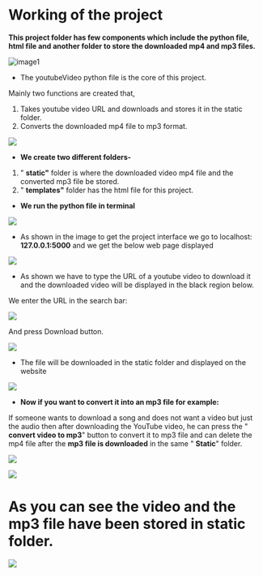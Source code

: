 # **Working of the project**

**This project folder has few components which include the python file, html file and another folder to store the downloaded mp4 and mp3 files.**

![image1](https://drive.google.com/uc?export=view&id=1KYCwV8fP3nZeRBstrm1ltaV5jFFJDg0K)

- The youtubeVideo python file is the core of this project.

Mainly two functions are created that,

1. Takes youtube video URL and downloads and stores it in the static folder.
2. Converts the downloaded mp4 file to mp3 format.

![](RackMultipart20200912-4-1i353ux_html_ad7d81c199bd546e.png)

- **We create two different folders-**

1. &quot; **static&quot;** folder is where the downloaded video mp4 file and the converted mp3 file be stored.
2. &quot; **templates&quot;** folder has the html file for this project.

- **We run the python file in terminal**

![](RackMultipart20200912-4-1i353ux_html_e133ca49bf6834.png)

- As shown in the image to get the project interface we go to localhost: **127.0.0.1:5000** and we get the below web page displayed

![](RackMultipart20200912-4-1i353ux_html_c703cd7692a7eaed.png)

- As shown we have to type the URL of a youtube video to download it and the downloaded video will be displayed in the black region below.

We enter the URL in the search bar:

![](RackMultipart20200912-4-1i353ux_html_caada8effb911af9.png)

And press Download button.

![](RackMultipart20200912-4-1i353ux_html_528c1e355bc8567e.png)

- The file will be downloaded in the static folder and displayed on the website

![](RackMultipart20200912-4-1i353ux_html_706b521140dbaa17.png)

- **Now if you want to convert it into an mp3 file for example:**

If someone wants to download a song and does not want a video but just the audio then after downloading the YouTube video, he can press the &quot; **convert video to mp3**&quot; button to convert it to mp3 file and can delete the mp4 file after the **mp3 file is downloaded** in the same &quot; **Static**&quot; folder.

![](RackMultipart20200912-4-1i353ux_html_12ae290759b2945e.png)

![](RackMultipart20200912-4-1i353ux_html_554cc626ddb7534.png)

# **As you can see the video and the mp3 file have been stored in static folder.**

![](RackMultipart20200912-4-1i353ux_html_6af7d39f2d6a5be.png)
